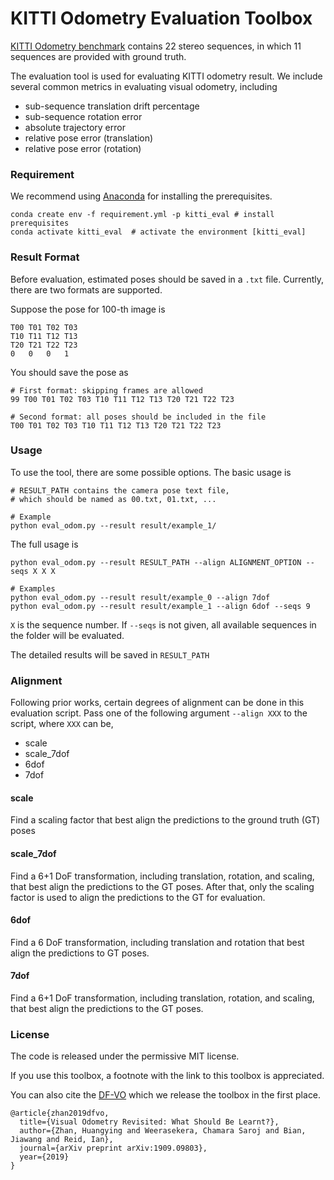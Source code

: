 # KITTI Odometry Evaluation Toolbox
[KITTI Odometry benchmark](http://www.cvlibs.net/datasets/kitti/eval_odometry.php) contains 22 stereo sequences, in which 11 sequences are provided with ground truth. 


The evaluation tool is used for evaluating KITTI odometry result.
We include several common metrics in evaluating visual odometry, including
* sub-sequence translation drift percentage
* sub-sequence rotation error 
* absolute trajectory error
* relative pose error (translation)
* relative pose error (rotation)

### Requirement
We recommend using [Anaconda](https://www.anaconda.com/distribution/) for installing the prerequisites.

```
conda create env -f requirement.yml -p kitti_eval # install prerequisites
conda activate kitti_eval  # activate the environment [kitti_eval]
```

### Result Format
Before evaluation, estimated poses should be saved in a `.txt` file. 
Currently, there are two formats are supported.

Suppose the pose for 100-th image is 
```
T00 T01 T02 T03
T10 T11 T12 T13
T20 T21 T22 T23
0   0   0   1
```
You should save the pose as
```
# First format: skipping frames are allowed
99 T00 T01 T02 T03 T10 T11 T12 T13 T20 T21 T22 T23 

# Second format: all poses should be included in the file
T00 T01 T02 T03 T10 T11 T12 T13 T20 T21 T22 T23
```

### Usage
To use the tool, there are some possible options.
The basic usage is 
```
# RESULT_PATH contains the camera pose text file, 
# which should be named as 00.txt, 01.txt, ...

# Example
python eval_odom.py --result result/example_1/

```

The full usage is
```
python eval_odom.py --result RESULT_PATH --align ALIGNMENT_OPTION --seqs X X X

# Examples
python eval_odom.py --result result/example_0 --align 7dof
python eval_odom.py --result result/example_1 --align 6dof --seqs 9
```

`X` is the sequence number. If `--seqs` is not given, all available sequences in the folder will be evaluated.

The detailed results will be saved in `RESULT_PATH`

### Alignment
Following prior works, certain degrees of alignment can be done in this evaluation script. Pass one of the following argument `--align XXX` to the script, where `XXX` can be,
* scale
* scale_7dof
* 6dof
* 7dof

#### scale
Find a scaling factor that best align the predictions to the ground truth (GT) poses

#### scale_7dof
Find a 6+1 DoF transformation, including translation, rotation, and scaling, that best align the predictions to the GT poses.
After that, only the scaling factor is used to align the predictions to the GT for evaluation.

#### 6dof
Find a 6 DoF transformation, including translation and rotation that best align the predictions to GT poses.

#### 7dof
Find a 6+1 DoF transformation, including translation, rotation, and scaling, that best align the predictions to the GT poses.

### License
The code is released under the permissive MIT license.

If you use this toolbox, a footnote with the link to this toolbox is appreciated.

You can also cite the [DF-VO](https://github.com/Huangying-Zhan/DF-VO) which we release the toolbox in the first place.

```
@article{zhan2019dfvo,
  title={Visual Odometry Revisited: What Should Be Learnt?},
  author={Zhan, Huangying and Weerasekera, Chamara Saroj and Bian, Jiawang and Reid, Ian},
  journal={arXiv preprint arXiv:1909.09803},
  year={2019}
}
```